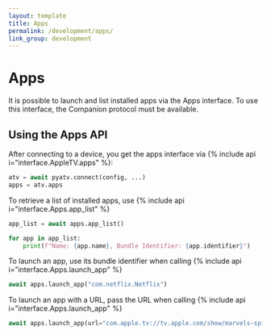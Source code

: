 ```yaml
---
layout: template
title: Apps
permalink: /development/apps/
link_group: development
---
```

# Apps

It is possible to launch and list installed apps via the Apps interface.
To use this interface, the Companion protocol must be available.

## Using the Apps API

After connecting to a device, you get the apps interface via {% include api i="interface.AppleTV.apps" %}:

```python
atv = await pyatv.connect(config, ...)
apps = atv.apps
```

To retrieve a list of installed apps, use {% include api i="interface.Apps.app_list" %}

```python
app_list = await apps.app_list()

for app in app_list:
    print(f"Name: {app.name}, Bundle Identifier: {app.identifier}")
```

To launch an app, use its bundle identifier when calling {% include api i="interface.Apps.launch_app" %}

 ```python
await apps.launch_app("com.netflix.Netflix")
 ```

To launch an app with a URL, pass the URL when calling {% include api i="interface.Apps.launch_app" %}

 ```python
await apps.launch_app(url="com.apple.tv://tv.apple.com/show/marvels-spidey-and-his-amazing-friends/umc.cmc.3ambs8tqwzphbn0u8e9g76x7m?profile=kids&action=play")
 ```